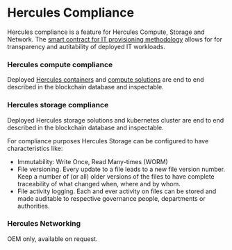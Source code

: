 # Hercules Compliance


Hercules compliance is a feature for Hercules Compute, Storage and Network.  The [smart contract for IT provisioning methodology](threefold__hercules_smart_contract.md) allows for for transparency and autitability of deployed IT workloads.

### Hercules compute compliance

Deployed [Hercules containers](threefold__hercules_containers.md) and [compute solutions](threefold__hercules_compute.md) are end to end described in the blockchain database and inspectable.

### Hercules storage compliance

Deployed Hercules storage solutions and kubernetes cluster are end to end described in the blockchain database and inspectable.


For compliance purposes Hercules Storage can be configured to have characteristics like:

- Immutability:  Write Once, Read Many-times (WORM)
- File versioning. Every update to a file leads to a new file version number.  Keep a number of (or all) older versions of the files to have complete traceability of what changed when, where and by whom.
- File activity logging.  Each and ever activity on files can be stored and made auditable to respective governance people, departments or authorities.


### Hercules Networking


OEM only, available on request.
